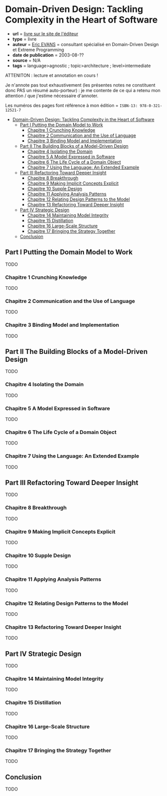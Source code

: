 # Domain-Driven Design: Tackling Complexity in the Heart of Software

- **url** = [livre sur le site de l'éditeur](https://www.pearson.com/en-us/subject-catalog/p/domain-driven-design-tackling-complexity-in-the-heart-of-software/P200000009375/9780321125217)
- **type** = livre
- **auteur** = [Eric EVANS](https://www.eyrolles.com/Accueil/Auteur/eric-evans-43348/) = consultant spécialisé en Domain-Driven Design et Extreme Programming
- **date de publication** = 2003-08-??
- **source** = N/A
- **tags** = language>agnostic ; topic>architecture ; level>intermediate


ATTENITON : lecture et annotation en cours !

Je n'annote pas tout exhaustivement (les présentes notes ne constituent donc PAS un résumé auto-porteur) : je me contente de ce qui a retenu mon attention / que j'estime nécessaire d'annoter.

Les numéros des pages font référence à mon édition = `ISBN-13: 978-0-321-12521-7`


* [Domain-Driven Design: Tackling Complexity in the Heart of Software](#domain-driven-design-tackling-complexity-in-the-heart-of-software)
   * [Part I Putting the Domain Model to Work](#part-i-putting-the-domain-model-to-work)
      * [Chapitre 1 Crunching Knowledge](#chapitre-1-crunching-knowledge)
      * [Chapitre 2 Communication and the Use of Language](#chapitre-2-communication-and-the-use-of-language)
      * [Chapitre 3 Binding Model and Implementation](#chapitre-3-binding-model-and-implementation)
   * [Part II The Building Blocks of a Model-Driven Design](#part-ii-the-building-blocks-of-a-model-driven-design)
      * [Chapitre 4 Isolating the Domain](#chapitre-4-isolating-the-domain)
      * [Chapitre 5 A Model Expressed in Software](#chapitre-5-a-model-expressed-in-software)
      * [Chapitre 6 The Life Cycle of a Domain Object](#chapitre-6-the-life-cycle-of-a-domain-object)
      * [Chapitre 7 Using the Language: An Extended Example](#chapitre-7-using-the-language-an-extended-example)
   * [Part III Refactoring Toward Deeper Insight](#part-iii-refactoring-toward-deeper-insight)
      * [Chapitre 8 Breakthrough](#chapitre-8-breakthrough)
      * [Chapitre 9 Making Implicit Concepts Explicit](#chapitre-9-making-implicit-concepts-explicit)
      * [Chapitre 10 Supple Design](#chapitre-10-supple-design)
      * [Chapitre 11 Applying Analysis Patterns](#chapitre-11-applying-analysis-patterns)
      * [Chapitre 12 Relating Design Patterns to the Model](#chapitre-12-relating-design-patterns-to-the-model)
      * [Chapitre 13 Refactoring Toward Deeper Insight](#chapitre-13-refactoring-toward-deeper-insight)
   * [Part IV Strategic Design](#part-iv-strategic-design)
      * [Chapitre 14 Maintaining Model Integrity](#chapitre-14-maintaining-model-integrity)
      * [Chapitre 15 Distillation](#chapitre-15-distillation)
      * [Chapitre 16 Large-Scale Structure](#chapitre-16-large-scale-structure)
      * [Chapitre 17 Bringing the Strategy Together](#chapitre-17-bringing-the-strategy-together)
   * [Conclusion](#conclusion)



## Part I Putting the Domain Model to Work

TODO

### Chapitre 1 Crunching Knowledge

TODO

### Chapitre 2 Communication and the Use of Language

TODO

### Chapitre 3 Binding Model and Implementation

TODO



## Part II The Building Blocks of a Model-Driven Design

TODO

### Chapitre 4 Isolating the Domain

TODO

### Chapitre 5 A Model Expressed in Software

TODO

### Chapitre 6 The Life Cycle of a Domain Object

TODO

### Chapitre 7 Using the Language: An Extended Example

TODO



## Part III Refactoring Toward Deeper Insight

TODO

### Chapitre 8 Breakthrough

TODO

### Chapitre 9 Making Implicit Concepts Explicit

TODO

### Chapitre 10 Supple Design

TODO

### Chapitre 11 Applying Analysis Patterns

TODO

### Chapitre 12 Relating Design Patterns to the Model

TODO

### Chapitre 13 Refactoring Toward Deeper Insight

TODO


## Part IV Strategic Design

TODO

### Chapitre 14 Maintaining Model Integrity

TODO

### Chapitre 15 Distillation

TODO

### Chapitre 16 Large-Scale Structure

TODO

### Chapitre 17 Bringing the Strategy Together

TODO

## Conclusion

TODO
